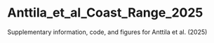 # Anttila_et_al_Coast_Range_2025

Supplementary information, code, and figures for Anttila et al. (2025)
